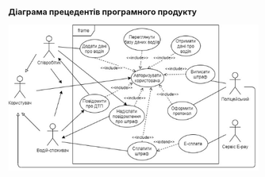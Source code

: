 ### Діаграма прецедентів програмного продукту
![](https://github.com/oleksandrblazhko/ai204-krutienko/blob/ai204-krutienko_with_laboratory_work_2/1-SoftwareRequirements/1.3-SoftwareUsrRequirements/1.3.3-UseCaseDiagram/UserCase.jpg)
